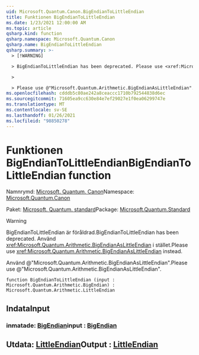 ```yaml
---
uid: Microsoft.Quantum.Canon.BigEndianToLittleEndian
title: Funktionen BigEndianToLittleEndian
ms.date: 1/23/2021 12:00:00 AM
ms.topic: article
qsharp.kind: function
qsharp.namespace: Microsoft.Quantum.Canon
qsharp.name: BigEndianToLittleEndian
qsharp.summary: >-
  > [!WARNING]

  > BigEndianToLittleEndian has been deprecated. Please use <xref:Microsoft.Quantum.Arithmetic.BigEndianAsLittleEndian> instead.

  >

  > Please use @"Microsoft.Quantum.Arithmetic.BigEndianAsLittleEndian".
ms.openlocfilehash: cdddb5c80ae242a8ceaccc1710b792544838d6ec
ms.sourcegitcommit: 71605ea9cc630e84e7ef29027e1f0ea06299747e
ms.translationtype: MT
ms.contentlocale: sv-SE
ms.lasthandoff: 01/26/2021
ms.locfileid: "98850278"
---
```

# <a name="bigendiantolittleendian-function"></a><span data-ttu-id="f8d4a-102">Funktionen BigEndianToLittleEndian</span><span class="sxs-lookup"><span data-stu-id="f8d4a-102">BigEndianToLittleEndian function</span></span>

<span data-ttu-id="f8d4a-103">Namnrymd: [Microsoft. Quantum. Canon](xref:Microsoft.Quantum.Canon)</span><span class="sxs-lookup"><span data-stu-id="f8d4a-103">Namespace: [Microsoft.Quantum.Canon](xref:Microsoft.Quantum.Canon)</span></span>

<span data-ttu-id="f8d4a-104">Paket: [Microsoft. Quantum. standard](https://nuget.org/packages/Microsoft.Quantum.Standard)</span><span class="sxs-lookup"><span data-stu-id="f8d4a-104">Package: [Microsoft.Quantum.Standard](https://nuget.org/packages/Microsoft.Quantum.Standard)</span></span>


> [!WARNING]
> <span data-ttu-id="f8d4a-105">BigEndianToLittleEndian är föråldrad.</span><span class="sxs-lookup"><span data-stu-id="f8d4a-105">BigEndianToLittleEndian has been deprecated.</span></span> <span data-ttu-id="f8d4a-106">Använd <xref:Microsoft.Quantum.Arithmetic.BigEndianAsLittleEndian> i stället.</span><span class="sxs-lookup"><span data-stu-id="f8d4a-106">Please use <xref:Microsoft.Quantum.Arithmetic.BigEndianAsLittleEndian> instead.</span></span>
>
> <span data-ttu-id="f8d4a-107">Använd @"Microsoft.Quantum.Arithmetic.BigEndianAsLittleEndian".</span><span class="sxs-lookup"><span data-stu-id="f8d4a-107">Please use @"Microsoft.Quantum.Arithmetic.BigEndianAsLittleEndian".</span></span>



```qsharp
function BigEndianToLittleEndian (input : Microsoft.Quantum.Arithmetic.BigEndian) : Microsoft.Quantum.Arithmetic.LittleEndian
```


## <a name="input"></a><span data-ttu-id="f8d4a-108">Indata</span><span class="sxs-lookup"><span data-stu-id="f8d4a-108">Input</span></span>

### <a name="input--bigendian"></a><span data-ttu-id="f8d4a-109">inmatade: [BigEndian](xref:Microsoft.Quantum.Arithmetic.BigEndian)</span><span class="sxs-lookup"><span data-stu-id="f8d4a-109">input : [BigEndian](xref:Microsoft.Quantum.Arithmetic.BigEndian)</span></span>





## <a name="output--littleendian"></a><span data-ttu-id="f8d4a-110">Utdata: [LittleEndian](xref:Microsoft.Quantum.Arithmetic.LittleEndian)</span><span class="sxs-lookup"><span data-stu-id="f8d4a-110">Output : [LittleEndian](xref:Microsoft.Quantum.Arithmetic.LittleEndian)</span></span>

